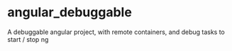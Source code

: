 # angular_debuggable
A debuggable angular project, with remote containers, and debug tasks to start / stop ng
